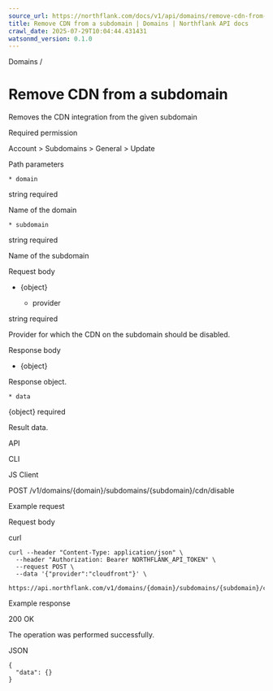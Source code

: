 ```yaml
---
source_url: https://northflank.com/docs/v1/api/domains/remove-cdn-from-a-subdomain
title: Remove CDN from a subdomain | Domains | Northflank API docs
crawl_date: 2025-07-29T10:04:44.431431
watsonmd_version: 0.1.0
---
```


Domains / 

# Remove CDN from a subdomain

Removes the CDN integration from the given subdomain

Required permission

Account > Subdomains > General > Update

Path parameters

    * domain

string required

Name of the domain

    * subdomain

string required

Name of the subdomain




Request body

  * {object}

    * provider

string required

Provider for which the CDN on the subdomain should be disabled.




Response body

  * {object}

Response object.

    * data

{object} required

Result data.




API

CLI

JS Client

POST /v1/domains/{domain}/subdomains/{subdomain}/cdn/disable

Example request

Request body

curl
    
    
    curl --header "Content-Type: application/json" \
      --header "Authorization: Bearer NORTHFLANK_API_TOKEN" \
      --request POST \
      --data '{"provider":"cloudfront"}' \
      https://api.northflank.com/v1/domains/{domain}/subdomains/{subdomain}/cdn/disable

Example response

200 OK

The operation was performed successfully.

JSON
    
    
    {
      "data": {}
    }